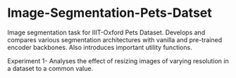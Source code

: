 # Image-Segmentation-Pets-Datset
Image segmentation task for IIIT-Oxford Pets Dataset. Develops and compares various segmentation architectures with vanilla and pre-trained encoder backbones. Also introduces important utility functions.

Experiment 1-
Analyses the effect of resizing images of varying resolution in a dataset to a common value.
